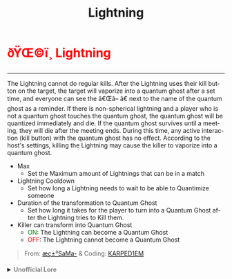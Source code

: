﻿---
lang: en-US
title: Lightning
prev: Escapist
next: Miner
---

# <font color=red>ðŸŒ©ï¸ <b>Lightning</b></font> <Badge text="Concealing" type="tip" vertical="middle"/>
---

The Lightning cannot do regular kills. After the Lightning uses their kill button on the target, the target will vaporize into a quantum ghost after a set time, and everyone can see the ã€Œâ– ã€ next to the name of the quantum ghost as a reminder. If there is non-spherical lightning and a player who is not a quantum ghost touches the quantum ghost, the quantum ghost will be quantized immediately and die. If the quantum ghost survives until a meeting, they will die after the meeting ends. During this time, any active interaction (kill button) with the quantum ghost has no effect. According to the host's settings, killing the Lightning may cause the killer to vaporize into a quantum ghost.
* Max
  * Set the Maximum amount of Lightnings that can be in a match
* Lightning Cooldown
  * Set how long a Lightning needs to wait to be able to Quantimize someone
* Duration of the transformation to Quantum Ghost
  * Set how long it takes for the player to turn into a Quantum Ghost after the Lightning tries to Kill them.
* Killer can transform into Quantum Ghost
  * <font color=green>ON</font>: The Lightning can become a Quantum Ghost
  * <font color=red>OFF</font>: The Lightning cannot become a Quantum Ghost

> From: [æç±³SaMa-](https://space.bilibili.com/1677307793) & Coding: [KARPED1EM](https://github.com/KARPED1EM)

<details>
<summary><b><font color=gray>Unofficial Lore</font></b></summary>

Lightning was previously the scientist for the crew, but he was bullied by the Sheriff and the Captain about how utterly useless his role was. One day, he had enough. He went to the dark side, knowing there was no return.

The tryouts for the Head Impostor team were happening when he joined, but he needed one thing: a whole ton of kills.

Driven by the urge to prove himself and become the superior Impostor, he knew he had to get the killer in a very short time. What better way to do so than with science?

He started dousing people with a bit of lightning, which could make others kill the target. This way, he was never caught; instead, innocent crew members were implicated, and in the end, he became the Monarch of the Impostors.

But there was one thing: he would never win a one-on-one against a neutral killer. Why? Because he could never kill himselfâ€”normally, he was far too scared of guns and knives. In the end, he died to a glitch and was dethroned.
> Submitted by: champofchamps78
</details>
